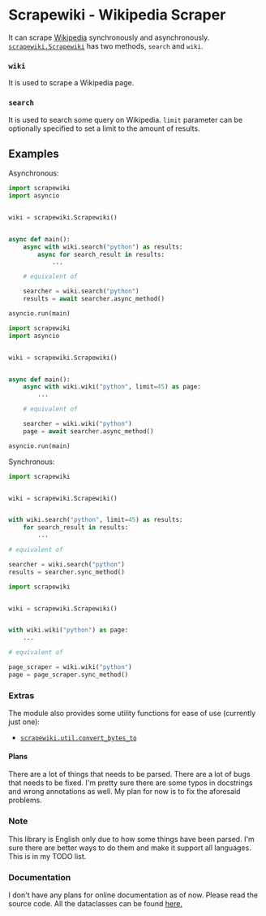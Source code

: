 # Scrapewiki - Wikipedia Scraper

It can scrape [Wikipedia](http://wikipedia.org) synchronously and asynchronously.
[`scrapewiki.Scrapewiki`](https://github.com/m-y-x-i/scrapewiki/blob/bb918efd28bafcb4b7bd9eec7796f634ecd272bb/scrapewiki/core.py#L8-L16) has two methods, `search` and `wiki`.

### `wiki`
It is used to scrape a Wikipedia page.

### `search`
It is used to search some query on Wikipedia. `limit` parameter can be optionally specified to set a limit to the amount of results.

## Examples
Asynchronous:

```python
import scrapewiki
import asyncio


wiki = scrapewiki.Scrapewiki()


async def main():
    async with wiki.search("python") as results:
        async for search_result in results:
            ...

    # equivalent of

    searcher = wiki.search("python")
    results = await searcher.async_method()

asyncio.run(main)
```
```python
import scrapewiki
import asyncio


wiki = scrapewiki.Scrapewiki()


async def main():
    async with wiki.wiki("python", limit=45) as page:
        ...

    # equivalent of

    searcher = wiki.wiki("python")
    page = await searcher.async_method()

asyncio.run(main)
```
Synchronous:

```python
import scrapewiki


wiki = scrapewiki.Scrapewiki()


with wiki.search("python", limit=45) as results:
    for search_result in results:
        ...

# equivalent of

searcher = wiki.search("python")
results = searcher.sync_method()
```
```python
import scrapewiki


wiki = scrapewiki.Scrapewiki()


with wiki.wiki("python") as page:
    ...

# equivalent of

page_scraper = wiki.wiki("python")
page = page_scraper.sync_method()
```

### Extras
The module also provides some utility functions for ease of use (currently just one):
- [`scrapewiki.util.convert_bytes_to`](https://github.com/m-y-x-i/scrapewiki/blob/bb918efd28bafcb4b7bd9eec7796f634ecd272bb/scrapewiki/util/converters.py#L6-L13)

#### Plans
There are a lot of things that needs to be parsed.
There are a lot of bugs that needs to be fixed.
I'm pretty sure there are some typos in docstrings and wrong annotations as well.
My plan for now is to fix the aforesaid problems.

### Note
This library is English only due to how some things have been parsed. I'm sure there are better ways to do them and make it support all languages. This is in my TODO list.

### Documentation
I don't have any plans for online documentation as of now. Please read the source code. All the dataclasses can be found [here.](https://github.com/m-y-x-i/scrapewiki/blob/master/scrapewiki/structures/dataclasses.py)
